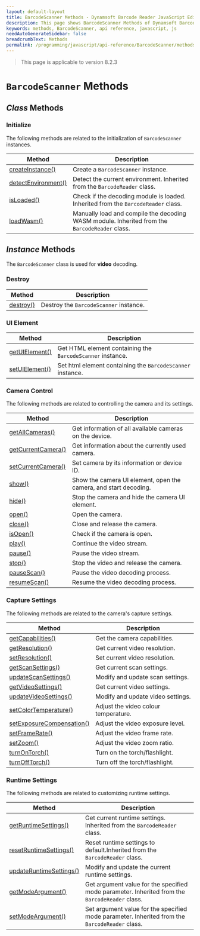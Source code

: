 ```yaml
---
layout: default-layout
title: BarcodeScanner Methods - Dynamsoft Barcode Reader JavaScript Edition API Reference
description: This page shows BarcodeScanner Methods of Dynamsoft Barcode Reader JavaScript SDK.
keywords: methods, BarcodeScanner, api reference, javascript, js
needAutoGenerateSidebar: false
breadcrumbText: Methods
permalink: /programming/javascript/api-reference/BarcodeScanner/methods/index.html
---
```

<!--NOTE, This page is used until version 8.2.3-->

> This page is applicable to version 8.2.3

# `BarcodeScanner` Methods

## *Class* Methods

### Initialize

The following methods are related to the initialization of `BarcodeScanner` instances.

| Method               | Description |
|----------------------|-------------|
| [createInstance()](initialize-and-destroy.md#createinstance) | Create a  `BarcodeScanner` instance. |
| [detectEnvironment()](../BarcodeReader/methods/initialize-and-destroy.md#detectenvironment) | Detect the current environment. Inherited from the `BarcodeReader` class. |
| [isLoaded()](../BarcodeReader/methods/initialize-and-destroy.md#isloaded) | Check if the decoding module is loaded. Inherited from the `BarcodeReader` class. |
| [loadWasm()](../BarcodeReader/methods/initialize-and-destroy.md#loadwasm) | Manually load and compile the decoding WASM module. Inherited from the `BarcodeReader` class. |

## *Instance* Methods

The `BarcodeScanner` class is used for **video** decoding.

### Destroy

| Method               | Description |
|----------------------|-------------|
| [destroy()](initialize-and-destroy.md#destroy) | Destroy the `BarcodeScanner` instance. |

### UI Element

| Method               | Description |
|----------------------|-------------|
| [getUIElement()](initialize-and-destroy.md#getuielement) | Get HTML element containing the `BarcodeScanner` instance. |
| [setUIElement()](initialize-and-destroy.md#setuielement) | Set html element containing the `BarcodeScanner` instance. |

### Camera Control

The following methods are related to controlling the camera and its settings.

| Method               | Description |
|----------------------|-------------|
| [getAllCameras()](camera-controls.md#getallcameras) | Get information of all available cameras on the device. |
| [getCurrentCamera()](camera-controls.md#getcurrentcamera) | Get information about the currently used camera. |
| [setCurrentCamera()](camera-controls.md#setcurrentcamera) | Set camera by its information or device ID. |
| [show()](camera-controls.md#show) | Show the camera UI element, open the camera, and start decoding. |
| [hide()](camera-controls.md#hide) | Stop the camera and hide the camera UI element. |
| [open()](camera-controls.md#open) | Open the camera. |
| [close()](camera-controls.md#close) | Close and release the camera. |
| [isOpen()](camera-controls.md#isopen) | Check if the camera is open. |
| [play()](camera-controls.md#play) | Continue the video stream. |
| [pause()](camera-controls.md#pause) | Pause the video stream. |
| [stop()](camera-controls.md#stop) | Stop the video and release the camera. |
| [pauseScan()](camera-controls.md#pausescan) | Pause the video decoding process. |
| [resumeScan()](camera-controls.md#resumescan) | Resume the video decoding process. |

### Capture Settings

The following methods are related to the camera's capture settings.

| Method               | Description |
|----------------------|-------------|
| [getCapabilities()](capture-settings.md#getcapabilities) | Get the camera capabilities. |
| [getResolution()](capture-settings.md#getresolution) | Get current video resolution. |
| [setResolution()](capture-settings.md#setresolution) | Set current video resolution. |
| [getScanSettings()](capture-settings.md#getscansettings) | Get current scan settings. |
| [updateScanSettings()](capture-settings.md#updatescansettings) | Modify and update scan settings. |
| [getVideoSettings()](capture-settings.md#getvideosettings) | Get current video settings. |
| [updateVideoSettings()](capture-settings.md#updatevideosettings) | Modify and update video settings. |
| [setColorTemperature()](capture-settings.md#setcolortemperature) | Adjust the video colour temperature. |
| [setExposureCompensation()](capture-settings.md#setexposurecompensation) | Adjust the video exposure level. |
| [setFrameRate()](capture-settings.md#setframerate) | Adjust the video frame rate. |
| [setZoom()](capture-settings.md#setzoom) | Adjust the video zoom ratio. |
| [turnOnTorch()](capture-settings.md#turnontorch) | Turn on the torch/flashlight. |
| [turnOffTorch()](capture-settings.md#turnofftorch) | Turn off the torch/flashlight. |

### Runtime Settings

The following methods are related to customizing runtime settings.

| Method               | Description |
|----------------------|-------------|
| [getRuntimeSettings()](../BarcodeReader/methods/parameter-and-runtime-settings.md#getruntimesettings) | Get current runtime settings. Inherited from the `BarcodeReader` class. |
| [resetRuntimeSettings()](../BarcodeReader/methods/parameter-and-runtime-settings.md#resetruntimesettings) | Reset runtime settings to default.Inherited from the `BarcodeReader` class. |
| [updateRuntimeSettings()](runtime-settings.md#updateruntimesettings.md) | Modify and update the current runtime settings. |
| [getModeArgument()](../BarcodeReader/methods/parameter-and-runtime-settings.md#getmodeargument) | Get argument value for the specified mode parameter. Inherited from the `BarcodeReader` class. |
| [setModeArgument()](../BarcodeReader/methods/parameter-and-runtime-settings.md#setmodeargument) | Set argument value for the specified mode parameter. Inherited from the `BarcodeReader` class. |
